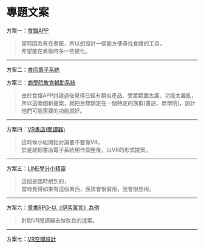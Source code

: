 # 專題文案

方案一：[食譜APP](https://docs.google.com/document/d/1gmptlCsmYAkBqHvGrgQ_0m5CJ5q9Mn-M0eP9NigOsG0/edit)

>當時因為有在煮飯，所以想設計一個能方便尋找食譜的工具，  
>希望能在煮飯時多一些變化。

---

方案二：[書店電子系統](https://stevenshih-0402.github.io/Plan/index1.html)

方案三：[商學院教育輔助系統](https://stevenshih-0402.github.io/Plan/index2.html)

>由於食譜APP討論過後覺得已經有類似產品、受眾範圍太廣、功能太雜亂，  
>所以這兩個新提案，就把目標鎖定在一個特定的族群(書店、商學院)，設計他們可能需要的功能就好。

---

方案四：[VR書店(閱讀器)](https://stevenshih-0402.github.io/Plan/index3.html)

>這時候小組開始討論要不要做VR，  
>於是就把書店電子系統稍作調整後，以VR的形式提案。

---

方案五：[LINE學分小精靈](https://stevenshih-0402.github.io/Plan/index4.html)

>這個是臨時想到的，  
>當時覺得如果有這個東西，應該會很實用，我會很想用。

---

方案六：[童書RPG-以《伊索寓言》為例](https://stevenshih-0402.github.io/Plan/index5.html)

>針對VR閱讀器去做改良的提案。

---

方案七：[VR空間設計](https://stevenshih-0402.github.io/Plan/index6.html)

>
